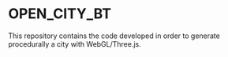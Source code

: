 # OPEN_CITY_BT
This repository contains the code developed in order to generate procedurally a city with WebGL/Three.js.
